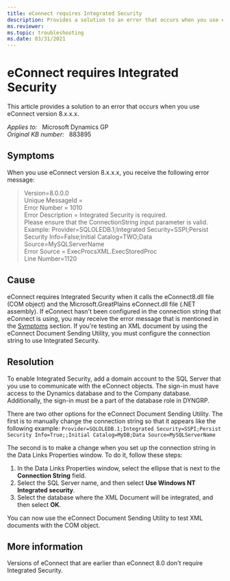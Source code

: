 ```yaml
---
title: eConnect requires Integrated Security
description: Provides a solution to an error that occurs when you use eConnect version 8.x.x.x.
ms.reviewer:
ms.topic: troubleshooting
ms.date: 03/31/2021
---
```

# eConnect requires Integrated Security

This article provides a solution to an error that occurs when you use eConnect version 8.x.x.x.

_Applies to:_ &nbsp; Microsoft Dynamics GP  
_Original KB number:_ &nbsp; 883895

## Symptoms

When you use eConnect version 8.x.x.x, you receive the following error message:

> Version=8.0.0.0  
Unique MessageId =  
Error Number = 1010  
Error Description = Integrated Security is required.  
Please ensure that the ConnectionString input parameter is valid.  
Example: Provider=SQLOLEDB.1;Integrated Security=SSPI;Persist  Security Info=False;Initial Catalog=TWO;Data  Source=MySQLServerName  
Error Source = ExecProcsXML.ExecStoredProc  
Line Number=1120

## Cause

eConnect requires Integrated Security when it calls the eConnect8.dll file (COM object) and the Microsoft.GreatPlains eConnect.dll file (.NET assembly). If eConnect hasn't been configured in the connection string that eConnect is using, you may receive the error message that is mentioned in the [Symptoms](#symptoms) section. If you're testing an XML document by using the eConnect Document Sending Utility, you must configure the connection string to use Integrated Security.

## Resolution

To enable Integrated Security, add a domain account to the SQL Server that you use to communicate with the eConnect objects. The sign-in must have access to the Dynamics database and to the Company database. Additionally, the sign-in must be a part of the database role in DYNGRP.

There are two other options for the eConnect Document Sending Utility. The first is to manually change the connection string so that it appears like the following example:
`Provider=SQLOLEDB.1;Integrated Security=SSPI;Persist Security Info=True;;Initial Catalog=MyDB;Data Source=MySQLServerName`

The second is to make a change when you set up the connection string in the Data Links Properties window. To do it, follow these steps:

1. In the Data Links Properties window, select the ellipse that is next to the **Connection String** field.
2. Select the SQL Server name, and then select **Use Windows NT Integrated security**.
3. Select the database where the XML Document will be integrated, and then select **OK**.

You can now use the eConnect Document Sending Utility to test XML documents with the COM object.

## More information

Versions of eConnect that are earlier than eConnect 8.0 don't require Integrated Security.
